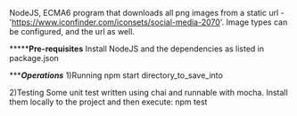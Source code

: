 NodeJS, ECMA6 program that downloads all png images from a static
url - 'https://www.iconfinder.com/iconsets/social-media-2070'.
Image types can be configured, and the url as well.

*********************Pre-requisites****************
Install NodeJS and the dependencies as listed in package.json

**********************Operations*******************
1)Running
npm start directory_to_save_into

2)Testing
Some unit test written using chai and runnable 
with mocha. Install them locally to the project and then execute:
npm test
